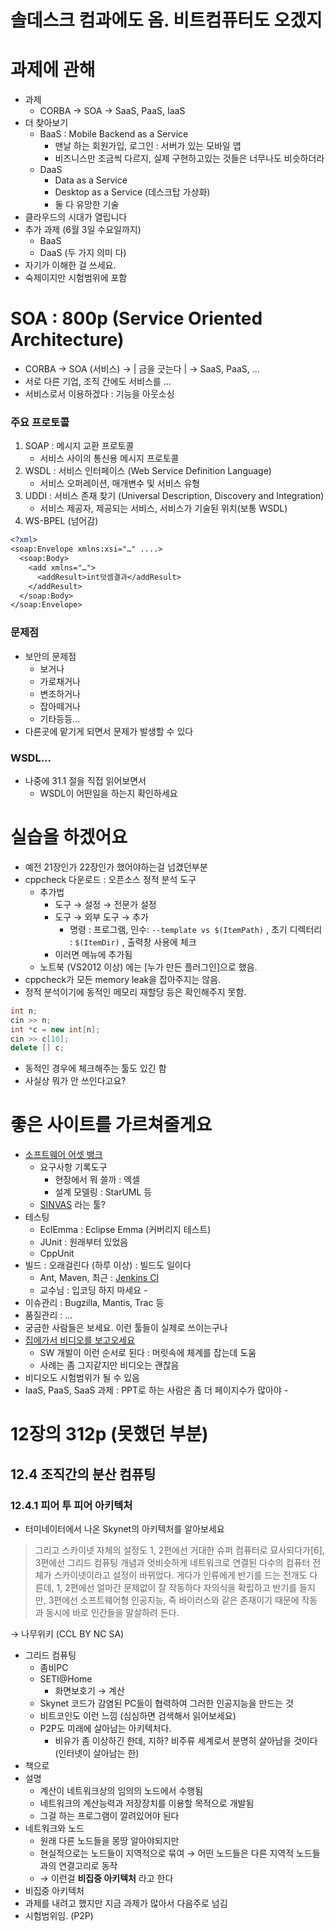 솔데스크 컴과에도 옴. 비트컴퓨터도 오겠지
=========================================

과제에 관해
===========

-	과제
	-	CORBA → SOA → SaaS, PaaS, IaaS
-	더 찾아보기
	-	BaaS : Mobile Backend as a Service
		-	맨날 하는 회원가입, 로그인 : 서버가 있는 모바일 앱
		-	비즈니스만 조금씩 다르지, 실제 구현하고있는 것들은 너무나도 비슷하더라
	-	DaaS
		-	Data as a Service
		-	Desktop as a Service (데스크탑 가상화)
		-	둘 다 유망한 기술
-	클라우드의 시대가 열립니다
-	추가 과제 (6월 3일 수요일까지)
	-	BaaS
	-	DaaS (두 가지 의미 다)
-	자기가 이해한 걸 쓰세요.
-	숙제이지만 시험범위에 포함

SOA : 800p (Service Oriented Architecture)
==========================================

-	CORBA → SOA (서비스) → | 금을 긋는다 | → SaaS, PaaS, ...
-	서로 다른 기업, 조직 간에도 서비스를 ...
-	서비스로서 이용하겠다 : 기능을 아웃소싱

### 주요 프로토콜

1.	SOAP : 메시지 교환 프로토콜
	-	서비스 사이의 통신용 메시지 프로토콜
2.	WSDL : 서비스 인터페이스 (Web Service Definition Language)
	-	서비스 오퍼레이션, 매개변수 및 서비스 유형
3.	UDDI : 서비스 존재 찾기 (Universal Description, Discovery and Integration)
	-	서비스 제공자, 제공되는 서비스, 서비스가 기술된 위치(보통 WSDL)
4.	WS-BPEL (넘어감)

```xml
<?xml>
<soap:Envelope xmlns:xsi="…" ....>
  <soap:Body>
    <add xmlns="…">
      <addResult>int덧셈결과</addResult>
    </addResult>
  </soap:Body>
</soap:Envelope>
```

### 문제점

-	보안의 문제점
	-	보거나
	-	가로채거나
	-	변조하거나
	-	잡아떼거나
	-	기타등등...
-	다른곳에 맡기게 되면서 문제가 발생할 수 있다

### WSDL...

-	나중에 31.1 절을 직접 읽어보면서
	-	WSDL이 어떤일을 하는지 확인하세요

실습을 하겠어요
===============

-	예전 21장인가 22장인가 했어야하는걸 넘겼던부분
-	cppcheck 다운로드 : 오픈소스 정적 분석 도구
	-	추가법
		-	도구 → 설정 → 전문가 설정
		-	도구 → 외부 도구 → 추가
			-	명령 : 프로그램, 인수: `--template vs $(ItemPath)` , 초기 디렉터리 : `$(ItemDir)` , 출력창 사용에 체크
		-	이러면 메뉴에 추가됨
	-	노트북 (VS2012 이상) 에는 [누가 만든 플러그인]으로 했음.
-	cppcheck가 모든 memory leak을 잡아주지는 않음.
-	정적 분석이기에 동적인 메모리 재할당 등은 확인해주지 못함.

```cpp
int n;
cin >> n;
int *c = new int[n];
cin >> c[10];
delete [] c;
```

-	동적인 경우에 체크해주는 툴도 있긴 함
-	사실상 뭐가 안 쓰인다고요?

좋은 사이트를 가르쳐줄게요
==========================

-	[소프트웨어 어셋 뱅크](http://swbank.kr/)
	-	요구사항 기록도구
		-	현장에서 뭐 쓸까 : 엑셀
		-	설계 모델링 : StarUML 등
	-	[SINVAS](http://www.sinvas.com/starplatform/) 라는 툴?
-	테스팅
	-	EclEmma : Eclipse Emma (커버리지 테스트)
	-	JUnit : 원래부터 있었음
	-	CppUnit
-	빌드 : 오래걸린다 (하루 이상) : 빌드도 일이다
	-	Ant, Maven, 최근 : [Jenkins CI](https://jenkins-ci.org/)
	-	교수님 : 입코딩 하지 마세요 -
-	이슈관리 : Bugzilla, Mantis, Trac 등
-	품질관리 : ...
-	궁금한 사람들은 보세요. 이런 툴들이 실제로 쓰이는구나
-	[집에가서 비디오를 보고오세요](https://www.youtube.com/watch?v=gG-X_wPhKN4)
	-	SW 개발이 이런 순서로 된다 : 머릿속에 체계를 잡는데 도움
	-	사례는 좀 그지같지만 비디오는 괜찮음
-	비디오도 시험범위가 될 수 있음
-	IaaS, PaaS, SaaS 과제 : PPT로 하는 사람은 좀 더 페이지수가 많아야 -

12장의 312p (못했던 부분)
=========================

12.4 조직간의 분산 컴퓨팅
-------------------------

### 12.4.1 피어 투 피어 아키텍처

-	터미네이터에서 나온 Skynet의 아키텍처를 알아보세요

> 그리고 스카이넷 자체의 설정도 1, 2편에선 거대한 슈퍼 컴퓨터로 묘사되다가[6], 3편에선 그리드 컴퓨팅 개념과 엇비슷하게 네트워크로 연결된 다수의 컴퓨터 전체가 스카이넷이라고 설정이 바뀌었다. 게다가 인류에게 반기를 드는 전개도 다른데, 1, 2편에선 얼마간 문제없이 잘 작동하다 자의식을 확립하고 반기를 들지만, 3편에선 소프트웨어형 인공지능, 즉 바이러스와 같은 존재이기 때문에 작동과 동시에 바로 인간들을 말살하려 든다.

→ 나무위키 (CCL BY NC SA)

-	그리드 컴퓨팅
	-	좀비PC
	-	SETI@Home
		-	화면보호기 → 계산
	-	Skynet 코드가 감염된 PC들이 협력하여 그러한 인공지능을 만드는 것
	-	비트코인도 이런 느낌 (심심하면 검색해서 읽어보세요)
	-	P2P도 미래에 살아남는 아키텍처다.
		-	비유가 좀 이상하긴 한데, 지하? 비주류 세계로서 분명히 살아남을 것이다 (인터넷이 살아남는 한)
-	책으로
-	설명
	-	계산이 네트워크상의 임의의 노드에서 수행됨
	-	네트워크의 계산능력과 저장장치를 이용할 목적으로 개발됨
	-	그걸 하는 프로그램이 깔려있어야 된다
-	네트워크와 노드
	-	원래 다른 노드들을 몽땅 알아야되지만
	-	현실적으로는 노드들이 지역적으로 묶여 → 어떤 노드들은 다른 지역적 노드들과의 연결고리로 동작
	-	→ 이런걸 **비집중 아키텍처** 라고 한다
-	비집중 아키텍처
-	과제를 내려고 했지만 지금 과제가 많아서 다음주로 넘김
-	시험범위임. (P2P)
